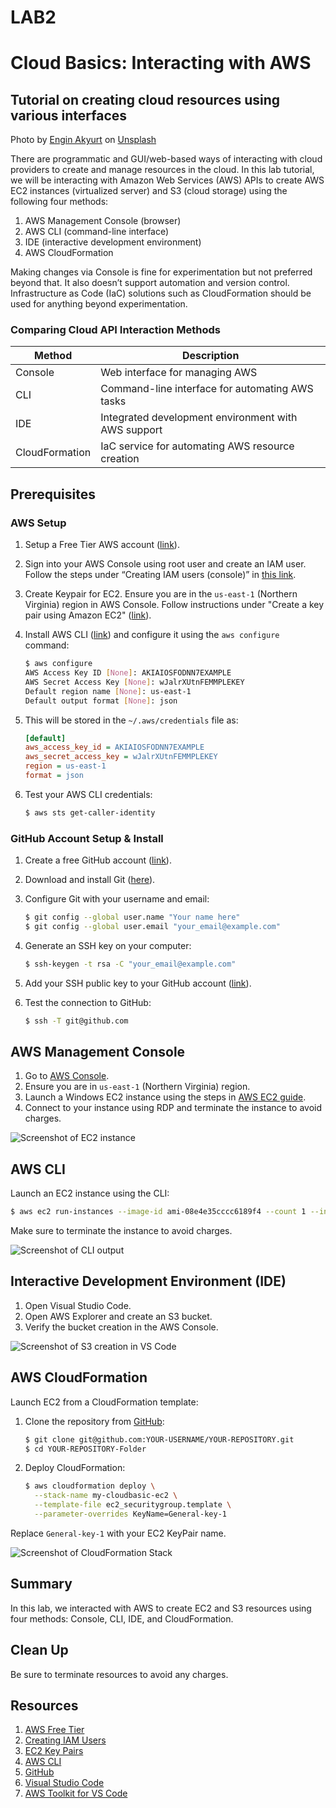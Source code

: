 # LAB2


# Cloud Basics: Interacting with AWS

## Tutorial on creating cloud resources using various interfaces

Photo by [Engin Akyurt](https://unsplash.com/@enginakyurt?utm_source=medium&utm_medium=referral) on [Unsplash](https://unsplash.com/?utm_source=medium&utm_medium=referral)

There are programmatic and GUI/web-based ways of interacting with cloud providers to create and manage resources in the cloud. In this lab tutorial, we will be interacting with Amazon Web Services (AWS) APIs to create AWS EC2 instances (virtualized server) and S3 (cloud storage) using the following four methods:

1. AWS Management Console (browser)
2. AWS CLI (command-line interface)
3. IDE (interactive development environment)
4. AWS CloudFormation

Making changes via Console is fine for experimentation but not preferred beyond that. It also doesn’t support automation and version control. Infrastructure as Code (IaC) solutions such as CloudFormation should be used for anything beyond experimentation.

### Comparing Cloud API Interaction Methods

| **Method** | **Description** |
|------------|-----------------|
| Console    | Web interface for managing AWS |
| CLI        | Command-line interface for automating AWS tasks |
| IDE        | Integrated development environment with AWS support |
| CloudFormation | IaC service for automating AWS resource creation |

## Prerequisites

### AWS Setup

1. Setup a Free Tier AWS account ([link](https://aws.amazon.com/free/)).
2. Sign into your AWS Console using root user and create an IAM user. Follow the steps under “Creating IAM users (console)” in [this link](https://docs.aws.amazon.com/IAM/latest/UserGuide/id_users_create.html).
3. Create Keypair for EC2. Ensure you are in the `us-east-1` (Northern Virginia) region in AWS Console. Follow instructions under "Create a key pair using Amazon EC2" ([link](https://docs.aws.amazon.com/AWSEC2/latest/WindowsGuide/ec2-key-pairs.html)).
4. Install AWS CLI ([link](https://aws.amazon.com/cli/)) and configure it using the `aws configure` command:

    ```bash
    $ aws configure
    AWS Access Key ID [None]: AKIAIOSFODNN7EXAMPLE
    AWS Secret Access Key [None]: wJalrXUtnFEMMPLEKEY
    Default region name [None]: us-east-1
    Default output format [None]: json
    ```

5. This will be stored in the `~/.aws/credentials` file as:

    ```ini
    [default]
    aws_access_key_id = AKIAIOSFODNN7EXAMPLE
    aws_secret_access_key = wJalrXUtnFEMMPLEKEY
    region = us-east-1
    format = json
    ```

6. Test your AWS CLI credentials:

    ```bash
    $ aws sts get-caller-identity
    ```

### GitHub Account Setup & Install

1. Create a free GitHub account ([link](http://github.com/signup)).
2. Download and install Git ([here](https://git-scm.com/downloads)).
3. Configure Git with your username and email:

    ```bash
    $ git config --global user.name "Your name here"
    $ git config --global user.email "your_email@example.com"
    ```

4. Generate an SSH key on your computer:

    ```bash
    $ ssh-keygen -t rsa -C "your_email@example.com"
    ```

5. Add your SSH public key to your GitHub account ([link](https://github.com/settings/ssh)).

6. Test the connection to GitHub:

    ```bash
    $ ssh -T git@github.com
    ```

## AWS Management Console

1. Go to [AWS Console](https://aws.amazon.com/console/).
2. Ensure you are in `us-east-1` (Northern Virginia) region.
3. Launch a Windows EC2 instance using the steps in [AWS EC2 guide](https://docs.aws.amazon.com/AWSEC2/latest/WindowsGuide/EC2_GetStarted.html).
4. Connect to your instance using RDP and terminate the instance to avoid charges.

![Screenshot of EC2 instance](https://miro.medium.com/v2/resize:fit:875/1*Fn4ZssUzywvKbdDpJf6Jtw.png)

## AWS CLI

Launch an EC2 instance using the CLI:

```bash
$ aws ec2 run-instances --image-id ami-08e4e35cccc6189f4 --count 1 --instance-type t2.micro --key-name <Key-Pair-Name> --security-groups default
```

Make sure to terminate the instance to avoid charges.

![Screenshot of CLI output](https://miro.medium.com/v2/resize:fit:875/1*IGe8KLlPPw833d10owFeUA.png)

## Interactive Development Environment (IDE)

1. Open Visual Studio Code.
2. Open AWS Explorer and create an S3 bucket.
3. Verify the bucket creation in the AWS Console.

![Screenshot of S3 creation in VS Code](https://miro.medium.com/v2/resize:fit:875/1*Y7TzbTcoANQNqcBHR_NRew.png)

## AWS CloudFormation

Launch EC2 from a CloudFormation template:

1. Clone the repository from [GitHub](https://github.com/shrestha-ajay/cloud-basics1.git):

    ```bash
    $ git clone git@github.com:YOUR-USERNAME/YOUR-REPOSITORY.git
    $ cd YOUR-REPOSITORY-Folder
    ```

2. Deploy CloudFormation:

    ```bash
    $ aws cloudformation deploy \
      --stack-name my-cloudbasic-ec2 \
      --template-file ec2_securitygroup.template \
      --parameter-overrides KeyName=General-key-1
    ```

Replace `General-key-1` with your EC2 KeyPair name.

![Screenshot of CloudFormation Stack](https://miro.medium.com/v2/resize:fit:875/1*Nucx__KfKj8-2d0b1WayLg.png)

## Summary

In this lab, we interacted with AWS to create EC2 and S3 resources using four methods: Console, CLI, IDE, and CloudFormation.

## Clean Up

Be sure to terminate resources to avoid any charges.

## Resources

1. [AWS Free Tier](https://aws.amazon.com/free)
2. [Creating IAM Users](https://docs.aws.amazon.com/IAM/latest/UserGuide/id_users_create.html)
3. [EC2 Key Pairs](https://docs.aws.amazon.com/AWSEC2/latest/WindowsGuide/ec2-key-pairs.html)
4. [AWS CLI](https://aws.amazon.com/cli/)
5. [GitHub](http://github.com/signup)
6. [Visual Studio Code](https://code.visualstudio.com/)
7. [AWS Toolkit for VS Code](https://aws.amazon.com/visualstudiocode/)
```
